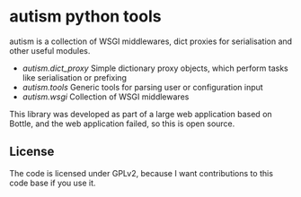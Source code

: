 autism python tools
===================

autism is a collection of WSGI middlewares, dict proxies for serialisation and
other useful modules.

* *autism.dict_proxy* Simple dictionary proxy objects, which perform tasks like
  serialisation or prefixing
* *autism.tools* Generic tools for parsing user or configuration input
* *autism.wsgi* Collection of WSGI middlewares

This library was developed as part of a large web application based on Bottle,
and the web application failed, so this is open source.

License
-------

The code is licensed under GPLv2, because I want contributions to this code
base if you use it.

